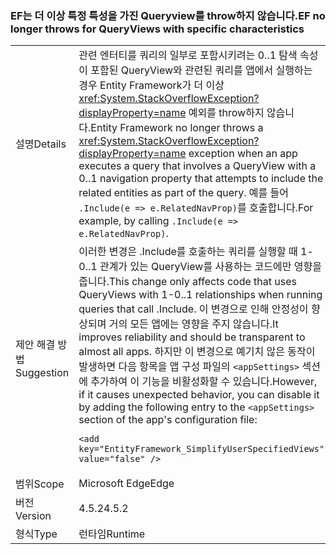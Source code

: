 ### <a name="ef-no-longer-throws-for-queryviews-with-specific-characteristics"></a><span data-ttu-id="8ff77-101">EF는 더 이상 특정 특성을 가진 Queryview를 throw하지 않습니다.</span><span class="sxs-lookup"><span data-stu-id="8ff77-101">EF no longer throws for QueryViews with specific characteristics</span></span>

|   |   |
|---|---|
|<span data-ttu-id="8ff77-102">설명</span><span class="sxs-lookup"><span data-stu-id="8ff77-102">Details</span></span>|<span data-ttu-id="8ff77-103">관련 엔터티를 쿼리의 일부로 포함시키려는 0..1 탐색 속성이 포함된 QueryView와 관련된 쿼리를 앱에서 실행하는 경우 Entity Framework가 더 이상 <xref:System.StackOverflowException?displayProperty=name> 예외를 throw하지 않습니다.</span><span class="sxs-lookup"><span data-stu-id="8ff77-103">Entity Framework no longer throws a <xref:System.StackOverflowException?displayProperty=name> exception when an app executes a query that involves a QueryView with a 0..1 navigation property that attempts to include the related entities as part of the query.</span></span> <span data-ttu-id="8ff77-104">예를 들어 <code>.Include(e =&gt; e.RelatedNavProp)</code>를 호출합니다.</span><span class="sxs-lookup"><span data-stu-id="8ff77-104">For example, by calling <code>.Include(e =&gt; e.RelatedNavProp)</code>.</span></span>|
|<span data-ttu-id="8ff77-105">제안 해결 방법</span><span class="sxs-lookup"><span data-stu-id="8ff77-105">Suggestion</span></span>|<span data-ttu-id="8ff77-106">이러한 변경은 .Include를 호출하는 쿼리를 실행할 때 1-0..1 관계가 있는 QueryView를 사용하는 코드에만 영향을 줍니다.</span><span class="sxs-lookup"><span data-stu-id="8ff77-106">This change only affects code that uses QueryViews with 1-0..1 relationships when running queries that call .Include.</span></span> <span data-ttu-id="8ff77-107">이 변경으로 인해 안정성이 향상되며 거의 모든 앱에는 영향을 주지 않습니다.</span><span class="sxs-lookup"><span data-stu-id="8ff77-107">It improves reliability and should be transparent to almost all apps.</span></span> <span data-ttu-id="8ff77-108">하지만 이 변경으로 예기치 않은 동작이 발생하면 다음 항목을 앱 구성 파일의 <code>&lt;appSettings&gt;</code> 섹션에 추가하여 이 기능을 비활성화할 수 있습니다.</span><span class="sxs-lookup"><span data-stu-id="8ff77-108">However, if it causes unexpected behavior, you can disable it by adding the following entry to the <code>&lt;appSettings&gt;</code> section of the app's configuration file:</span></span><pre><code class="language-xml">&lt;add key=&quot;EntityFramework_SimplifyUserSpecifiedViews&quot; value=&quot;false&quot; /&gt;&#13;&#10;</code></pre>|
|<span data-ttu-id="8ff77-109">범위</span><span class="sxs-lookup"><span data-stu-id="8ff77-109">Scope</span></span>|<span data-ttu-id="8ff77-110">Microsoft Edge</span><span class="sxs-lookup"><span data-stu-id="8ff77-110">Edge</span></span>|
|<span data-ttu-id="8ff77-111">버전</span><span class="sxs-lookup"><span data-stu-id="8ff77-111">Version</span></span>|<span data-ttu-id="8ff77-112">4.5.2</span><span class="sxs-lookup"><span data-stu-id="8ff77-112">4.5.2</span></span>|
|<span data-ttu-id="8ff77-113">형식</span><span class="sxs-lookup"><span data-stu-id="8ff77-113">Type</span></span>|<span data-ttu-id="8ff77-114">런타임</span><span class="sxs-lookup"><span data-stu-id="8ff77-114">Runtime</span></span>|

